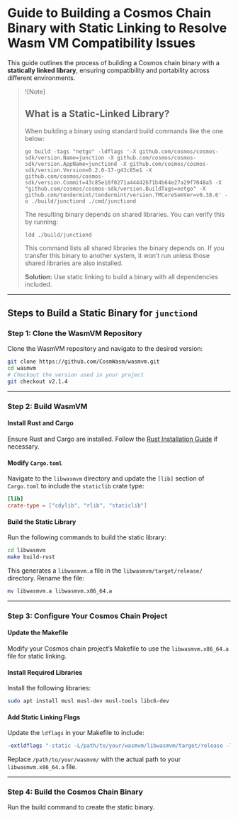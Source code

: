 # Guide to Building a Cosmos Chain Binary with Static Linking to Resolve Wasm VM Compatibility Issues

This guide outlines the process of building a Cosmos chain binary with a **statically linked library**, ensuring compatibility and portability across different environments.

> ![Note]
>
> ## What is a Static-Linked Library?
> 
> When building a binary using standard build commands like the one below:
> 
> ```shell
> go build -tags "netgo" -ldflags '-X github.com/cosmos/cosmos-sdk/version.Name=junction -X github.com/cosmos/cosmos-sdk/version.AppName=junctiond -X github.com/cosmos/cosmos-sdk/version.Version=0.2.0-17-g43c85e1 -X github.com/cosmos/cosmos-sdk/version.Commit=43c85e16f0271a44442b71b4b64e27a29f7048a5 -X "github.com/cosmos/cosmos-sdk/version.BuildTags=netgo" -X github.com/tendermint/tendermint/version.TMCoreSemVer=v0.38.6' -o ./build/junctiond ./cmd/junctiond
> ```
> 
> The resulting binary depends on shared libraries. You can verify this by running:
> 
> ```shell
> ldd ./build/junctiond
> ```
> 
> This command lists all shared libraries the binary depends on. If you transfer this binary to another system, it won’t run unless those shared libraries are also installed.
> 
> **Solution:** Use static linking to build a binary with all dependencies included.

---

## Steps to Build a Static Binary for `junctiond`

### Step 1: Clone the WasmVM Repository

Clone the WasmVM repository and navigate to the desired version:

```bash
git clone https://github.com/CosmWasm/wasmvm.git
cd wasmvm
# Checkout the version used in your project
git checkout v2.1.4
```

---

### Step 2: Build WasmVM

#### Install Rust and Cargo

Ensure Rust and Cargo are installed. Follow the [Rust Installation Guide](https://www.rust-lang.org/tools/install) if necessary.

#### Modify `Cargo.toml`

Navigate to the `libwasmvm` directory and update the `[lib]` section of `Cargo.toml` to include the `staticlib` crate type:

```toml
[lib]
crate-type = ["cdylib", "rlib", "staticlib"]
```

#### Build the Static Library

Run the following commands to build the static library:

```bash
cd libwasmvm
make build-rust
```

This generates a `libwasmvm.a` file in the `libwasmvm/target/release/` directory. Rename the file:

```bash
mv libwasmvm.a libwasmvm.x86_64.a
```

---

### Step 3: Configure Your Cosmos Chain Project

#### Update the Makefile

Modify your Cosmos chain project’s Makefile to use the `libwasmvm.x86_64.a` file for static linking.

#### Install Required Libraries

Install the following libraries:

```bash
sudo apt install musl musl-dev musl-tools libc6-dev
```

#### Add Static Linking Flags

Update the `ldflags` in your Makefile to include:

```makefile
-extldflags "-static -L/path/to/your/wasmvm/libwasmvm/target/release -lwasmvm -lm" -linkmode external
```

Replace `/path/to/your/wasmvm/` with the actual path to your `libwasmvm.x86_64.a` file.

---

### Step 4: Build the Cosmos Chain Binary

Run the build command to create the static binary.
